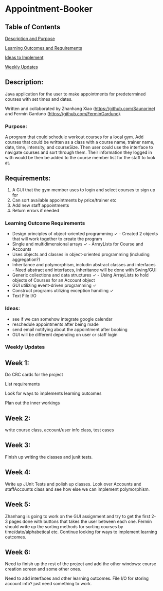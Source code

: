 # Appointment-Booker
## Table of Contents

[Description and Purpose](https://github.com/Saunorine/Appointment-Booker#description)

[Learning Outcomes and Requirements]([link](https://github.com/Saunorine/Appointment-Booker#requirements))

[Ideas to Implement]([link](https://github.com/Saunorine/Appointment-Booker#ideas))

[Weekly Updates](link)

## Description:
Java application for the user to make appointments for predetermined courses with set times and dates.

Written and collaborated by Zhanhang Xiao (https://github.com/Saunorine) and Fermin Garduno (https://github.com/FerminGarduno).

### Purpose:
A program that could schedule workout courses for a local gym. Add courses that could be written as a class with a course name, trainer name, date, time, intensity, and courseSize. Then user could use the interface to navigate courses and sort through them. Their information they logged in with would be then be added to the course member list for the staff to look at.

## Requirements:
1. A GUI that the gym member uses to login and select courses to sign up for
2. Can sort available appointments by price/trainer etc
3. Add new staff appointments
4. Return errors if needed

### Learning Outcome Requirements
  * Design principles of object-oriented programming ✓ - Created 2 objects that will work together to create the program
  * Single and multidimensional arrays ✓ - ArrayLists for Course and Accounts
  * Uses objects and classes in object-oriented programming (including aggregation?)
  * Inheritance and polymorphism, includin abstract classes and interfaces - Need abstract and interfaces, inheritance will be done with Swing/GUI
  * Generic collections and data structures ✓ - Using ArrayLists to hold objects of Courses for an Account object
  * GUI utilizing event-driven programming ✓
  * Construct programs utilizing exception handling ✓
  * Text File I/O

### Ideas:
  * see if we can somehow integrate google calendar
  * reschedule appointments after being made
  * send email notifying about the appointment after booking
  * GUI will be different depending on user or staff login

### Weekly Updates
## Week 1:
Do CRC cards for the project

List requirements

Look for ways to implements learning outcomes

Plan out the inner workings

## Week 2:
write course class, account/user info class, test cases

## Week 3:
Finish up writing the classes and junit tests.

## Week 4: 
Write up JUnit Tests and polish up classes. Look over Accounts and staffAccounts class and see how else we can implement polymorphism. 

## Week 5:
Zhanhang is going to work on the GUI assignment and try to get the first 2-3 pages done with buttons that takes the user between each one. Fermin should write up the sorting methods for sorting courses by time/date/alphabetical etc. Continue looking for ways to implement learning outcomes.

## Week 6:
Need to finish up the rest of the project and add the other windows: course creation screen and some other ones.

Need to add interfaces and other learning outcomes. File I/O for storing account info? just need something to work.
